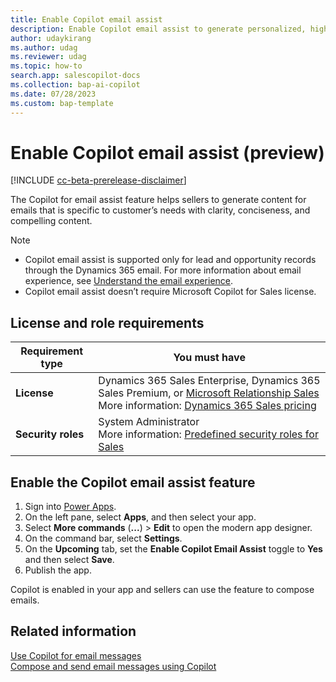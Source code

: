 ```yaml
---
title: Enable Copilot email assist
description: Enable Copilot email assist to generate personalized, high-quality emails tailored to specific needs.
author: udaykirang
ms.author: udag
ms.reviewer: udag
ms.topic: how-to 
search.app: salescopilot-docs
ms.collection: bap-ai-copilot 
ms.date: 07/28/2023
ms.custom: bap-template 
---
```


# Enable Copilot email assist (preview)

[!INCLUDE [cc-beta-prerelease-disclaimer](../includes/cc-beta-prerelease-disclaimer.md)]

The Copilot for email assist feature helps sellers to generate content for emails that is specific to customer’s needs with clarity, conciseness, and compelling content.

> [!NOTE]
> - Copilot email assist is supported only for lead and opportunity records through the Dynamics 365 email. For more information about email experience, see [Understand the email experience](/power-apps/user/view-create-email).
> - Copilot email assist doesn’t require Microsoft Copilot for Sales license.

## License and role requirements

| Requirement type | You must have |
|-----------------------|---------|
| **License** | Dynamics 365 Sales Enterprise, Dynamics 365 Sales Premium, or [Microsoft Relationship Sales](https://dynamics.microsoft.com/sales/relationship-sales/)<br>More information: [Dynamics 365 Sales pricing](https://dynamics.microsoft.com/sales/pricing/) |
| **Security roles** | System Administrator<br>More information: [Predefined security roles for Sales](security-roles-for-sales.md) |

## Enable the Copilot email assist feature

1.	Sign into [Power Apps](https://make.powerapps.com/).
2.	On the left pane, select **Apps**, and then select your app.
3.	Select **More commands** (**...**) > **Edit** to open the modern app designer.
4.	On the command bar, select **Settings**.
5.	On the **Upcoming** tab, set the **Enable Copilot Email Assist** toggle to **Yes** and then select **Save**.
6.	Publish the app.

Copilot is enabled in your app and sellers can use the feature to compose emails. 

## Related information

[Use Copilot for email messages](use-copilot-email.md)  
[Compose and send email messages using Copilot](compose-send-email-copilot.md)
